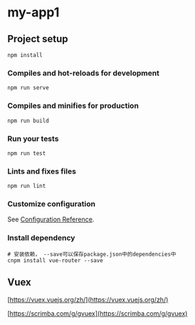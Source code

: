 # my-app1

## Project setup
```
npm install
```

### Compiles and hot-reloads for development
```
npm run serve
```

### Compiles and minifies for production
```
npm run build
```

### Run your tests
```
npm run test
```

### Lints and fixes files
```
npm run lint
```

### Customize configuration
See [Configuration Reference](https://cli.vuejs.org/config/).

### Install dependency
```
# 安装依赖， --save可以保存package.json中的dependencies中
cnpm install vue-router --save
```

## Vuex
[https://vuex.vuejs.org/zh/](https://vuex.vuejs.org/zh/)

[https://scrimba.com/g/gvuex](https://scrimba.com/g/gvuex)
